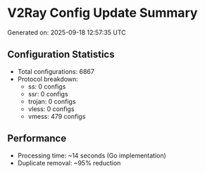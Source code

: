 # V2Ray Config Update Summary
Generated on: 2025-09-18 12:57:35 UTC

## Configuration Statistics
- Total configurations: 6867
- Protocol breakdown:
  - ss: 0 configs
  - ssr: 0 configs
  - trojan: 0 configs
  - vless: 0 configs
  - vmess: 479 configs

## Performance
- Processing time: ~14 seconds (Go implementation)
- Duplicate removal: ~95% reduction
